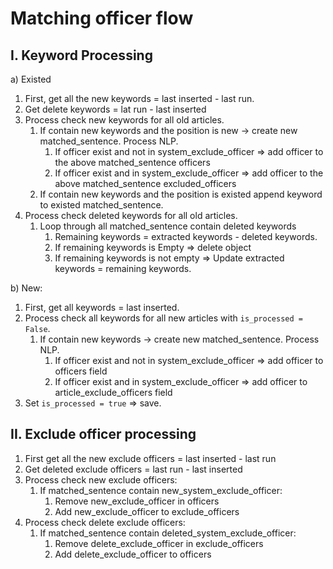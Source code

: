 # Matching officer flow

## I. Keyword Processing
a) Existed
1. First, get all the new keywords = last inserted - last run.
2. Get delete keywords = lat run - last inserted
3. Process check new keywords for all old articles.
   1. If contain new keywords and the position is new -> create new matched_sentence. Process NLP.
      1. If officer exist and not in system_exclude_officer => add officer to the above matched_sentence officers
      2. If officer exist and in system_exclude_officer => add officer to the above matched_sentence excluded_officers
   2. If contain new keywords and the position is existed append keyword to existed matched_sentence.
4. Process check deleted keywords for all old articles.
   1. Loop through all matched_sentence contain deleted keywords
      1. Remaining keywords = extracted keywords - deleted keywords.
      2. If remaining keywords is Empty => delete object
      3. If remaining keywords is not empty => Update extracted keywords = remaining keywords.

b) New:
1. First, get all keywords = last inserted.
2. Process check all keywords for all new articles with `is_processed = False`. 
   1. If contain new keywords -> create new matched_sentence. Process NLP.
      1. If officer exist and not in system_exclude_officer => add officer to officers field
      2. If officer exist and in system_exclude_officer => add officer to article_exclude_officers field 
3. Set `is_processed = true` => save.

## II. Exclude officer processing
1. First get all the new exclude officers = last inserted - last run
2. Get deleted exclude officers = last run - last inserted
3. Process check new exclude officers:
   1. If matched_sentence contain new_system_exclude_officer: 
      1. Remove new_exclude_officer in officers 
      2. Add new_exclude_officer to exclude_officers
4. Process check delete exclude officers:
   1. If matched_sentence contain deleted_system_exclude_officer: 
      1. Remove delete_exclude_officer in exclude_officers 
      2. Add delete_exclude_officer to officers